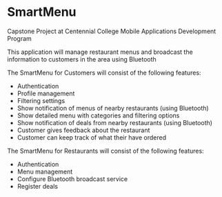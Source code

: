 # SmartMenu
Capstone Project at Centennial College Mobile Applications Development Program

This application will manage restaurant menus and broadcast the information to customers in the area using Bluetooth

The SmartMenu for Customers will consist of the following features:

  - Authentication
  - Profile management
  - Filtering settings
  - Show notification of menus of nearby restaurants (using Bluetooth)
  - Show detailed menu with categories and filtering options
  - Show notification of deals from nearby restaurants (using Bluetooth)
  - Customer gives feedback about the restaurant
  - Customer can keep track of what their have ordered

The SmartMenu for Restaurants will consist of the following features:

  - Authentication
  - Menu management
  - Configure Bluetooth broadcast service
  - Register deals

